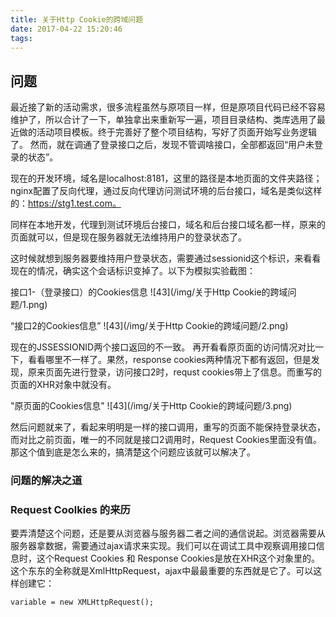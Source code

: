 ```yaml
---
title: 关于Http Cookie的跨域问题
date: 2017-04-22 15:20:46
tags:
---
```


## 问题

最近接了新的活动需求，很多流程虽然与原项目一样，但是原项目代码已经不容易维护了，所以合计了一下，单独拿出来重新写一遍，项目目录结构、类库选用了最近做的活动项目模板。终于完善好了整个项目结构，写好了页面开始写业务逻辑了。 然而，就在调通了登录接口之后，发现不管调啥接口，全部都返回“用户未登录的状态”。 

现在的开发环境，域名是localhost:8181，这里的路径是本地页面的文件夹路径；nginx配置了反向代理，通过反向代理访问测试环境的后台接口，域名是类似这样的：https://stg1.test.com。

同样在本地开发，代理到测试环境后台接口，域名和后台接口域名都一样，原来的页面就可以，但是现在服务器就无法维持用户的登录状态了。

这时候就想到服务器要维持用户登录状态，需要通过sessionid这个标识，来看看现在的情况，确实这个会话标识变掉了。以下为模拟实验截图：


接口1-（登录接口）的Cookies信息
![43](/img/关于Http Cookie的跨域问题/1.png)

 “接口2的Cookies信息”
![43](/img/关于Http Cookie的跨域问题/2.png)

现在的JSSESSIONID两个接口返回的不一致。 再开看看原页面的访问情况对比一下，看看哪里不一样了。果然，response cookies两种情况下都有返回，但是发现，原来页面先进行登录，访问接口2时，requst cookies带上了信息。而重写的页面的XHR对象中就没有。

"原页面的Cookies信息"
![43](/img/关于Http Cookie的跨域问题/3.png)

然后问题就来了，看起来明明是一样的接口调用，重写的页面不能保持登录状态，而对比之前页面，唯一的不同就是接口2调用时，Request Cookies里面没有值。 那这个值到底是怎么来的，搞清楚这个问题应该就可以解决了。


### 问题的解决之道
### Request Coolkies 的来历
要弄清楚这个问题，还是要从浏览器与服务器二者之间的通信说起。浏览器需要从服务器拿数据，需要通过ajax请求来实现。我们可以在调试工具中观察调用接口信息时，这个Request Cookies 和 Response Cookies是放在XHR这个对象里的。 这个东东的全称就是XmlHttpRequest，ajax中最最重要的东西就是它了。可以这样创建它：

 	variable = new XMLHttpRequest();
 	
 
